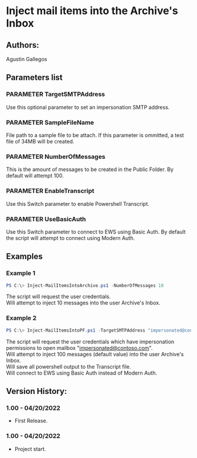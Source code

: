 ﻿# Inject mail items into the Archive's Inbox

## Authors:  
Agustin Gallegos  

## Parameters list  

### PARAMETER TargetSMTPAddress  
Use this optional parameter to set an impersonation SMTP address.  
    
### PARAMETER SampleFileName  
File path to a sample file to be attach. If this parameter is ommitted, a test file of 34MB will be created.  

### PARAMETER NumberOfMessages  
This is the amount of messages to be created in the Public Folder. By default will attempt 100.
    
### PARAMETER EnableTranscript  
Use this Switch parameter to enable Powershell Transcript.  

### PARAMETER UseBasicAuth  
Use this Switch parameter to connect to EWS using Basic Auth. By default the script will attempt to connect using Modern Auth.  


## Examples  
### Example 1  
```powershell
PS C:\> Inject-MailItemsIntoArchive.ps1 -NumberOfMessages 10
```
The script will request the user credentials.  
Will attempt to inject 10 messages into the user Archive's Inbox.  

### Example 2  
```powershell
PS C:\> Inject-MailItemsIntoPF.ps1 -TargetSMTPAddress "impersonated@contoso.com" -EnableTranscript -UseBasicAuth
```
The script will request the user credentials which have impersonation permissions to open mailbox "impersonated@contoso.com".  
Will attempt to inject 100 messages (default value) into the user Archive's Inbox.  
Will save all powershell output to the Transcript file.  
Will connect to EWS using Basic Auth instead of Modern Auth.  

## Version History:  
### 1.00 - 04/20/2022
 - First Release.
### 1.00 - 04/20/2022
 - Project start.
